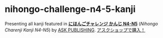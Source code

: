 # nihongo-challenge-n4-5-kanji
Presenting all kanji featured in [**にほんごチャレンジ かんじ N4-N5**](http://www.ask-books.com/challenge_kanji/) (*Nihongo Charenji Kanji N4-N5*) by [ASK PUBLISHING](http://www.ask-books.com/). [アスクショップで購入！](http://www.ask-shop.net/shopdetail/042002000034/)

